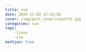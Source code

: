 ```yaml
---
title: vim
date: 2019-11-03 22:16:58
cover: /img/post_cover/cover53.jpg
categories: vim
tags: 
	-linux
	-vim
mathjax: true
---
```


